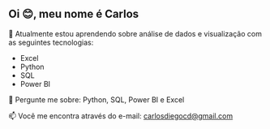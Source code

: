 ## Oi 😊, meu nome é Carlos
🌱 Atualmente estou aprendendo sobre análise de dados e visualização com as seguintes tecnologias:
- Excel
- Python
- SQL
- Power BI

💬 Pergunte me sobre: Python, SQL, Power BI e Excel

📫 Você me encontra através do e-mail: carlosdiegocd@gmail.com





<!---
- 👋 Hi, I’m @Carlosd-nascimento
- 👀 I’m interested in ...
- 🌱 I’m currently learning ...
- 💞️ I’m looking to collaborate on ...
- 📫 How to reach me ...
- 😄 Pronouns: ...
- ⚡ Fun fact: ...

<!---
Carlosd-nascimento/Carlosd-nascimento is a ✨ special ✨ repository because its `README.md` (this file) appears on your GitHub profile.
You can click the Preview link to take a look at your changes.
--->
